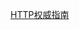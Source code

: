 [HTTP权威指南](https://pan.baidu.com/disk/pdfview?path=%2F%E6%96%87%E6%A1%A3%2F%E6%95%99%E7%A8%8B%2F%E5%89%8D%E7%AB%AF%2FHTTP%E6%9D%83%E5%A8%81%E6%8C%87%E5%8D%97.pdf)